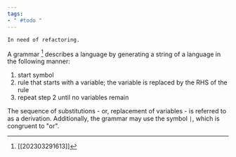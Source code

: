 ```yaml
---
tags:
- " #todo "
---
```


```ad-caution
In need of refactoring.
```

A grammar [^1] describes a language by generating a string of a language in the following manner:
1. start symbol
2. rule that starts with a variable; the variable is replaced by the RHS of the rule
3. repeat step 2 until no variables remain <!--SR:!2023-04-15,3,232-->

The sequence of substitutions - or, replacement of variables - is referred to as a derivation. Additionally, the grammar may use the symbol `|`, which is congruent to "or". <!--SR:!2023-08-25,95,290-->

[^1]: [[202303291613]]